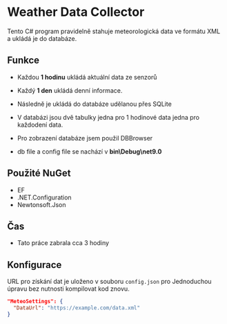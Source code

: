 # Weather Data Collector

Tento C# program pravidelně stahuje meteorologická data ve formátu XML a ukládá je do databáze.

## Funkce

- Každou **1 hodinu** ukládá aktuální data ze senzorů 
- Každý **1 den** ukládá denní informace.
  
- Následně je ukládá do databáze udělanou přes SQLite
- V databázi jsou dvě tabulky jedna pro 1 hodinové data jedna pro každodení data.
- Pro zobrazení databáze jsem použil DBBrowser
- db file a config file se nachází v **bin\Debug\net9.0**
  
## Použité NuGet
- EF 
- .NET.Configuration
- Newtonsoft.Json

## Čas

- Tato práce zabrala cca 3 hodiny 

## Konfigurace

URL pro získání dat je uloženo v souboru `config.json` pro Jednoduchou úpravu bez nutnosti kompilovat kod znovu.


```json
"MeteoSettings": {
  "DataUrl": "https://example.com/data.xml"
}



